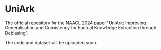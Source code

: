 # UniArk
The official repository for the NAACL 2024 paper "UniArk: Improving Generalisation and Consistency for Factual Knowledge Extraction through Debiasing".

The code and dataset will be uploaded soon.
